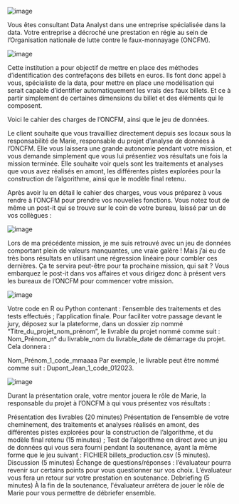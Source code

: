 
![image](https://github.com/FlorentinMarrouard/P10_Detectez_des_faux_billets/assets/138458364/d4023113-217c-405d-bf01-673b0e28d14d)

Vous êtes consultant Data Analyst dans une entreprise spécialisée dans la data. Votre entreprise a décroché une prestation en régie au sein de l’Organisation nationale de lutte contre le faux-monnayage (ONCFM).

 
![image](https://github.com/FlorentinMarrouard/P10_Detectez_des_faux_billets/assets/138458364/6b9e844b-5716-4188-8690-27c13de6224d)


Cette institution a pour objectif de mettre en place des méthodes d’identification des contrefaçons des billets en euros. Ils font donc appel à vous, spécialiste de la data, pour mettre en place une modélisation qui serait capable d’identifier automatiquement les vrais des faux billets. Et ce à partir simplement de certaines dimensions du billet et des éléments qui le composent.

Voici le cahier des charges de l’ONCFM, ainsi que le jeu de données.

Le client souhaite que vous travailliez directement depuis ses locaux sous la responsabilité de Marie, responsable du projet d’analyse de données à l’ONCFM. Elle vous laissera une grande autonomie pendant votre mission, et vous demande simplement que vous lui présentiez vos résultats une fois la mission terminée. Elle souhaite voir quels sont les traitements et analyses que vous avez réalisés en amont, les différentes pistes explorées pour la construction de l’algorithme, ainsi que le modèle final retenu.

Après avoir lu en détail le cahier des charges, vous vous préparez à vous rendre à l’ONCFM pour prendre vos nouvelles fonctions. Vous notez tout de même un post-it qui se trouve sur le coin de votre bureau, laissé par un de vos collègues :

![image](https://github.com/FlorentinMarrouard/P10_Detectez_des_faux_billets/assets/138458364/04fb0550-f606-43e3-9b6c-7d4b0731bb2f)


Lors de ma précédente mission, je me suis retrouvé avec un jeu de données comportant plein de valeurs manquantes, une vraie galère ! Mais j’ai eu de très bons résultats en utilisant une régression linéaire pour combler ces dernières. Ça te servira peut-être pour ta prochaine mission, qui sait ?
Vous embarquez le post-it dans vos affaires et vous dirigez donc à présent vers les bureaux de l’ONCFM pour commencer votre mission.

![image](https://github.com/FlorentinMarrouard/P10_Detectez_des_faux_billets/assets/138458364/55338779-4ddc-435c-8a3e-d06b92ca2517)


Votre code en R ou Python contenant : 
l’ensemble des traitements et des tests effectués ;
l’application finale.
Pour faciliter votre passage devant le jury, déposez sur la plateforme, dans un dossier zip nommé “Titre_du_projet_nom_prénom”, le livrable du projet nommé comme suit : Nom_Prénom_n° du livrable_nom du livrable_date de démarrage du projet. Cela donnera : 

Nom_Prénom_1_code_mmaaaa
Par exemple, le livrable peut être nommé comme suit : Dupont_Jean_1_code_012023.

![image](https://github.com/FlorentinMarrouard/P10_Detectez_des_faux_billets/assets/138458364/9bf915c8-ccf4-4651-a3ce-7fb5d7a42171)


Durant la présentation orale, votre mentor jouera le rôle de Marie, la responsable du projet à l’ONCFM à qui vous présentez vos résultats : 

Présentation des livrables (20 minutes) 
Présentation de l’ensemble de votre cheminement, des traitements et analyses réalisés en amont, des différentes pistes explorées pour la construction de l’algorithme, et du modèle final retenu (15 minutes) ;
Test de l’algorithme en direct avec un jeu de données qui vous sera fourni pendant la soutenance, ayant la même forme que le jeu suivant : FICHIER billets_production.csv (5 minutes).
Discussion (5 minutes)
Échange de questions/réponses : l’évaluateur pourra revenir sur certains points pour vous questionner sur vos choix.
L’évaluateur vous fera un retour sur votre prestation en soutenance.
Debriefing (5 minutes)
À la fin de la soutenance, l'évaluateur arrêtera de jouer le rôle de Marie pour vous permettre de débriefer ensemble.
